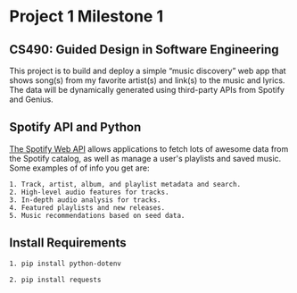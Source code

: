 # Project 1 Milestone 1
## CS490: Guided Design in Software Engineering
This project is to build and deploy a simple “music discovery” web app that shows song(s) from my favorite artist(s) and link(s) to the music and lyrics. The data will be dynamically generated using third-party APIs from Spotify and Genius.

## Spotify API and Python
[The Spotify Web API](https://developer.spotify.com/documentation/web-api/) allows applications to fetch lots of awesome data from the Spotify catalog, as well as manage a user's playlists and saved music. Some examples of of info you get are:

    1. Track, artist, album, and playlist metadata and search.
    2. High-level audio features for tracks.
    3. In-depth audio analysis for tracks.
    4. Featured playlists and new releases.
    5. Music recommendations based on seed data.

## Install Requirements
```bash
1. pip install python-dotenv
```
```bash
2. pip install requests
```
